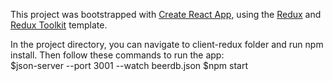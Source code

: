 This project was bootstrapped with [Create React App](https://github.com/facebook/create-react-app), using the [Redux](https://redux.js.org/) and [Redux Toolkit](https://redux-toolkit.js.org/) template.

In the project directory, you can navigate to client-redux folder and run npm install.
Then follow these commands to run the app:<br/>
$json-server --port 3001 --watch beerdb.json
$npm start
